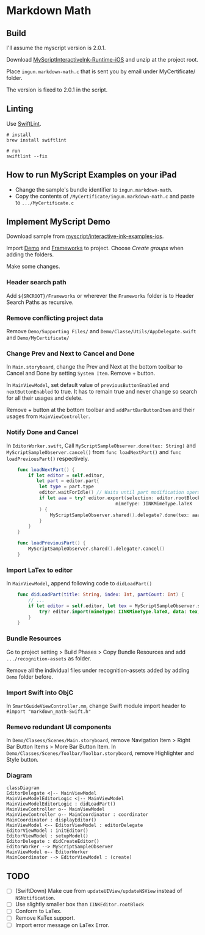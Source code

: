 #  Markdown Math

## Build

I'll assume the myscript version is 2.0.1.

Download [MyScriptInteractiveInk-Runtime-iOS](https://s3-us-west-2.amazonaws.com/iink/runtime/2.0.0/MyScriptInteractiveInk-Runtime-iOS-2.0.1.zip) and unzip at the project root.

Place `ingun.markdown-math.c` that is sent you by email under MyCertificate/ folder.

The version is fixed to 2.0.1 in the script.

## Linting

Use [SwiftLint](https://github.com/realm/SwiftLint).

```shell
# install
brew install swiftlint

# run
swiftlint --fix
```

## How to run MyScript Examples on your iPad

- Change the sample's bundle identifier to `ingun.markdown-math`.
- Copy the contents of `/MyCertificate/ingun.markdown-math.c` and paste to `.../MyCertificate.c`

## Implement MyScript Demo

Download sample from [myscript/interactive-ink-examples-ios](https://github.com/myscript/interactive-ink-examples-ios).

Import [Demo](https://github.com/MyScript/interactive-ink-examples-ios/tree/master/Examples/Demo/Demo) and [Frameworks](https://github.com/MyScript/interactive-ink-examples-ios/tree/master/Examples/Frameworks/) to project. Choose *Create groups* when adding the folders.

Make some changes.

### Header search path

Add `${SRCROOT}/Frameworks` or wherever the `Frameworks` folder is to  Header Search Paths as recursive.

### Remove conflicting project data

Remove `Demo/Supporting Files/` and `Demo/Classe/Utils/AppDelegate.swift` and `Demo/MyCertificate/`

### Change Prev and Next to Cancel and Done

In `Main.storyboard`, change the Prev and Next at the bottom toolbar to Cancel and Done by setting `System Item`. Remove + button.

In `MainViewModel`, set default value of `previousButtonEnabled` and `nextButtonEnabled` to true. It has to remain true and never change so search for all their usages and delete.

Remove + button at the bottom toolbar and `addPartBarButtonItem` and their usages from `MainViewController`.

### Notify Done and Cancel

In `EditorWorker.swift`, Call `MyScriptSampleObserver.done(tex: String)` and `MyScriptSampleObserver.cancel()` from `func loadNextPart()` and `func loadPreviousPart()` respectively.

```swift
    func loadNextPart() {
        if let editor = self.editor,
           let part = editor.part{
            let type = part.type
            editor.waitForIdle() // Waits until part modification operations are over.
            if let aaa = try? editor.export(selection: editor.rootBlock,
                                        mimeType: IINKMimeType.laTeX
            ) {
                MyScriptSampleObserver.shared().delegate?.done(tex: aaa)
            }
        }
    }

    func loadPreviousPart() {
        MyScriptSampleObserver.shared().delegate?.cancel()
    }
```

### Import LaTex to editor

In `MainViewModel`, append following code to `didLoadPart()`

```swift
    func didLoadPart(title: String, index: Int, partCount: Int) {
        // ...
        if let editor = self.editor, let tex = MyScriptSampleObserver.shared().latex {
            try? editor.import(mimeType: IINKMimeType.laTeX, data: tex, selection: editor.rootBlock)
        }
    }
```

### Bundle Resources

Go to project setting > Build Phases > Copy Bundle Resources and add `.../recognition-assets` as folder.

Remove all the individual files under recognition-assets added by adding `Demo` folder before.


### Import Swift into ObjC

In `SmartGuideViewController.mm`, change Swift module import header to `#import "markdown_math-Swift.h"`

### Remevo redundant UI components

In `Demo/Clasess/Scenes/Main.storyboard`, remove Navigation Item > Right Bar Button Items > More Bar Button Item.
In `Demo/Classes/Scenes/Toolbar/Toolbar.storyboard`, remove Highlighter and Style button.

### Diagram

```mermaid
classDiagram
EditorDelegate <|-- MainViewModel
MainViewModelEditorLogic <|-- MainViewModel
MainViewModelEditorLogic : didLoadPart()
MainViewController o-- MainViewModel
MainViewController o-- MainCoordinator : coordinator
MainCoordinator : displayEditor()
MainViewModel <-- EditorViewModel : editorDelegate
EditorViewModel : initEditor()
EditorViewModel : setupModel()
EditorDelegate : didCreateEditor()
EditorWorker --> MyScriptSampleObserver
MainViewModel o-- EditorWorker
MainCoordinator --> EditorViewModel : (create)
```

## TODO

- [ ] (SwiftDown) Make cue from `updateUIView/updateNSView` instead of `NSNotification`.
- [ ] Use slightly smaller box than `IINKEditor.rootBlock`
- [ ] Conform to LaTex.
- [ ] Remove KaTex support.
- [ ] Import error message on LaTex Error.
